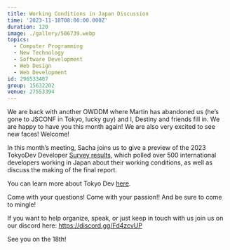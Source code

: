 ```yaml
---
title: Working Conditions in Japan Discussion
time: '2023-11-18T08:00:00.000Z'
duration: 120
image: ./gallery/506739.webp
topics:
  - Computer Programming
  - New Technology
  - Software Development
  - Web Design
  - Web Development
id: 296533487
group: 15632202
venue: 27553394
---
```


We are back with another OWDDM where Martin has abandoned us (he’s gone to JSCONF in Tokyo, lucky guy) and I, Destiny and friends fill in. We are happy to have you this month again! We are also very excited to see new faces! Welcome!

In this month’s meeting, Sacha joins us to give a preview of the 2023 TokyoDev Developer [Survey results](https://tokyodev-results.onrender.com/en-US/), which polled over 500 international developers working in Japan about their working conditions, as well as discuss the making of the final report.

You can learn more about Tokyo Dev [here](https://tokyodev.com/).

Come with your questions! Come with your passion!! And be sure to come to mingle!

If you want to help organize, speak, or just keep in touch with us join us on our discord here: https://discord.gg/Fd4zcvUP

See you on the 18th!

